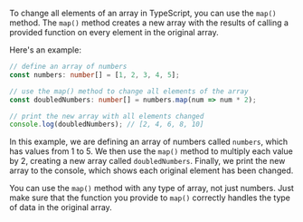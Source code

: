 To change all elements of an array in TypeScript, you can use the `map()` method. The `map()` method creates a new array with the results of calling a provided function on every element in the original array.

Here's an example:

```typescript
// define an array of numbers
const numbers: number[] = [1, 2, 3, 4, 5];

// use the map() method to change all elements of the array
const doubledNumbers: number[] = numbers.map(num => num * 2);

// print the new array with all elements changed
console.log(doubledNumbers); // [2, 4, 6, 8, 10]
```

In this example, we are defining an array of numbers called `numbers`, which has values from 1 to 5. We then use the `map()` method to multiply each value by 2, creating a new array called `doubledNumbers`. Finally, we print the new array to the console, which shows each original element has been changed.

You can use the `map()` method with any type of array, not just numbers. Just make sure that the function you provide to `map()` correctly handles the type of data in the original array.